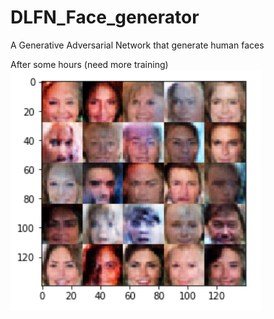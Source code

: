 # DLFN_Face_generator
A Generative Adversarial Network that generate human faces

After some hours (need more training)
<img src="Visage.png" />
